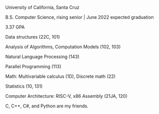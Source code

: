 University of California, Santa Cruz 

B.S. Computer Science, rising senior					|	       June 2022 expected graduation

3.37 GPA

Data structures (22C, 101)

Analysis of Algorithms, Computation Models (102, 103)

Natural Language Processing (143)

Parallel Programming (113)

Math: Multivariable calculus (1D), Discrete math (22)

Statistics (10, 131)

Computer Architecture: RISC-V, x86 Assembly (21JA, 120)

C, C++, C#, and Python are my friends.
